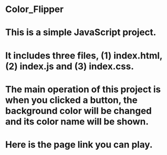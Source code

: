 # Color_Flipper

# This is a simple JavaScript project. 

# It includes three files, (1) index.html, (2) index.js and (3) index.css. 

# The main operation of this project is when you clicked a button, the background color will be changed and its color name will be shown. 

# Here is the page link you can play. 
